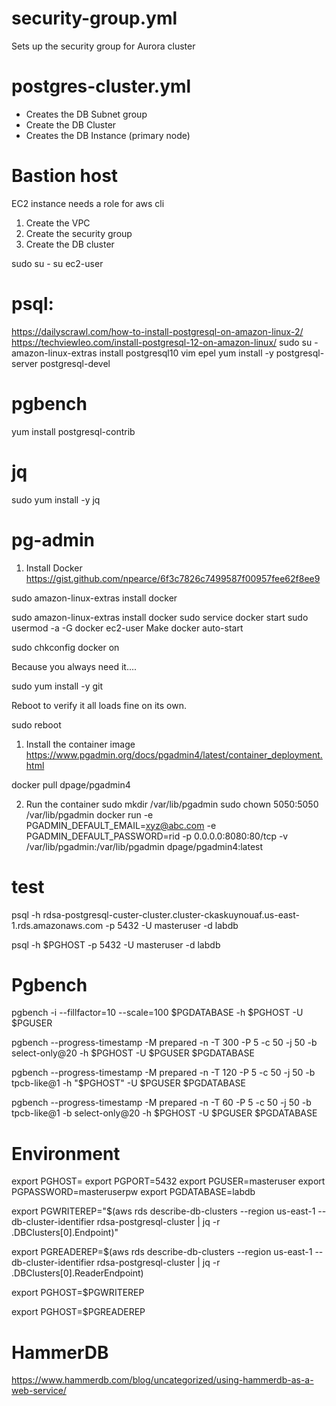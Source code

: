 
security-group.yml
==================
Sets up the security group for Aurora cluster

postgres-cluster.yml
====================
+ Creates the DB Subnet group
+ Create the DB Cluster
+ Creates the DB Instance (primary node)

Bastion host
============
EC2 instance needs a role for aws cli


1. Create the VPC
2. Create the security group
3. Create the DB cluster

sudo su -
su ec2-user

psql:
====
https://dailyscrawl.com/how-to-install-postgresql-on-amazon-linux-2/
https://techviewleo.com/install-postgresql-12-on-amazon-linux/
sudo su -
amazon-linux-extras install postgresql10 vim epel
yum install -y postgresql-server postgresql-devel

pgbench
=======
yum install postgresql-contrib

jq
==
sudo yum install -y jq

pg-admin
========

1. Install Docker
https://gist.github.com/npearce/6f3c7826c7499587f00957fee62f8ee9

sudo amazon-linux-extras install docker

sudo amazon-linux-extras install docker
sudo service docker start
sudo usermod -a -G docker ec2-user
Make docker auto-start

sudo chkconfig docker on

Because you always need it....

sudo yum install -y git

Reboot to verify it all loads fine on its own.

sudo reboot

1. Install the container image
https://www.pgadmin.org/docs/pgadmin4/latest/container_deployment.html

docker pull dpage/pgadmin4

2. Run the container
sudo mkdir /var/lib/pgadmin
sudo chown 5050:5050 /var/lib/pgadmin
docker run  -e PGADMIN_DEFAULT_EMAIL=xyz@abc.com -e PGADMIN_DEFAULT_PASSWORD=rid  -p 0.0.0.0:8080:80/tcp  -v /var/lib/pgadmin:/var/lib/pgadmin dpage/pgadmin4:latest



test
====

psql -h  rdsa-postgresql-custer-cluster.cluster-ckaskuynouaf.us-east-1.rds.amazonaws.com -p 5432 -U masteruser -d labdb

psql -h  $PGHOST -p 5432 -U masteruser -d labdb

Pgbench
========


pgbench -i --fillfactor=10 --scale=100 $PGDATABASE -h $PGHOST -U $PGUSER 

pgbench --progress-timestamp -M prepared -n -T 300 -P 5 -c 50 -j 50  -b select-only@20 -h $PGHOST -U $PGUSER  $PGDATABASE 


pgbench --progress-timestamp -M prepared -n -T 120 -P 5 -c 50 -j 50  -b tpcb-like@1 -h "$PGHOST" -U $PGUSER  $PGDATABASE 

pgbench --progress-timestamp -M prepared -n -T 60 -P 5 -c 50 -j 50 -b tpcb-like@1 -b select-only@20 -h $PGHOST -U $PGUSER  $PGDATABASE 


Environment
===========
export PGHOST=<cluster end point>
export PGPORT=5432
export PGUSER=masteruser
export PGPASSWORD=masteruserpw
export PGDATABASE=labdb

export PGWRITEREP="$(aws rds describe-db-clusters --region us-east-1 --db-cluster-identifier rdsa-postgresql-cluster | jq -r .DBClusters[0].Endpoint)"

export PGREADEREP=$(aws rds describe-db-clusters --region us-east-1 --db-cluster-identifier rdsa-postgresql-cluster | jq -r .DBClusters[0].ReaderEndpoint)

export PGHOST=$PGWRITEREP

export PGHOST=$PGREADEREP

HammerDB
========
https://www.hammerdb.com/blog/uncategorized/using-hammerdb-as-a-web-service/

